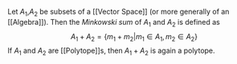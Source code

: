Let $A_1$,$A_2$ be subsets of a [[Vector Space]] (or more generally of an [[Algebra]]). Then the *Minkowski sum* of $A_1$ and $A_2$ is defined as 
$$ A_1 + A_2 = \{m_1+m_2 | m_1 \in A_1, m_2\in A_2\}$$ If $A_1$ and $A_2$ are [[Polytope]]s, then $A_1+A_2$ is again a polytope.